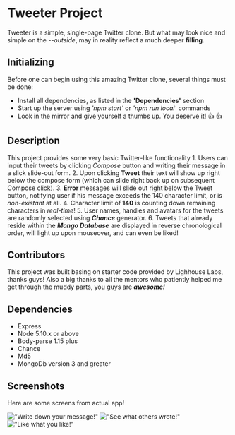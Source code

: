 # Tweeter Project

Tweeter is a simple, single-page Twitter clone. But what may look nice and simple on the *--outside*,
may in reality reflect a much deeper **filling**.

## Initializing

Before one can begin using this amazing Twitter clone, several things must be done:

 - Install all dependencies, as listed in the **'Dependencies'** section
 - Start up the server using *'npm start'* or *'npm run local'* commands
 - Look in the mirror and give yourself a thumbs up. You deserve it! :thumbsup: :thumbsup:

## Description

This project provides some very basic Twitter-like functionality
    1. Users can input their tweets by clicking *Compose* button and writing their message in a slick slide-out form.
    2. Upon clicking **Tweet** their text will show up right below the compose form (which can slide right back up on subsequent Compose click).
    3. **Error** messages will slide out right below the Tweet button, notifying user if his message exceeds the 140 character limit, or is *non-existant* at all.
    4. Character limit of **140** is counting down remaining characters in *real-time*!
    5. User names, handles and avatars for the tweets are randomly selected using ***Chance*** generator.
    6. Tweets that already reside within the ***Mongo Database*** are displayed in reverse chronological order, will light up upon mouseover, and can even be liked!


## Contributors

This project was built basing on starter code provided by Lighhouse Labs, thanks guys!
Also a big thanks to all the mentors who patiently helped me get through the muddy parts, you guys are ***awesome!***



## Dependencies

- Express
- Node 5.10.x or above
- Body-parse 1.15 plus
- Chance 
- Md5
- MongoDb version 3 and greater

## Screenshots

Here are some screens from actual app!

!["Write down your message!"](https://github.com/Ironwhisper/tweeter/tree/master/Screenshots/Compose.png)
!["See what others wrote!"](https://github.com/Ironwhisper/tweeter/tree/master/Screenshots/Tweets.png)
!["Like what you like!"](https://github.com/Ironwhisper/tweeter/tree/master/Screenshots/Like.png)